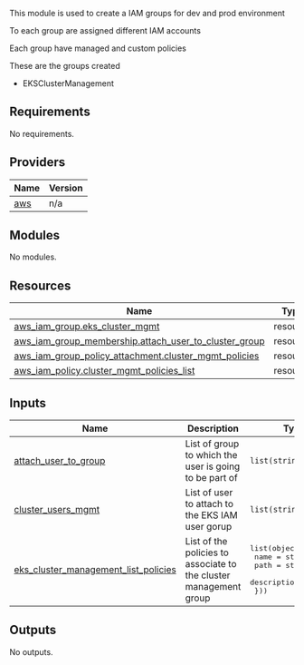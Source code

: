 <!-- BEGIN_TF_DOCS -->
This module is used to create a IAM groups for dev and prod environment

To each group are assigned different IAM accounts

Each group have managed and custom policies  

These are the groups created

- EKSClusterManagement

## Requirements

No requirements.

## Providers

| Name | Version |
|------|---------|
| <a name="provider_aws"></a> [aws](#provider\_aws) | n/a |

## Modules

No modules.

## Resources

| Name | Type |
|------|------|
| [aws_iam_group.eks_cluster_mgmt](https://registry.terraform.io/providers/hashicorp/aws/latest/docs/resources/iam_group) | resource |
| [aws_iam_group_membership.attach_user_to_cluster_group](https://registry.terraform.io/providers/hashicorp/aws/latest/docs/resources/iam_group_membership) | resource |
| [aws_iam_group_policy_attachment.cluster_mgmt_policies](https://registry.terraform.io/providers/hashicorp/aws/latest/docs/resources/iam_group_policy_attachment) | resource |
| [aws_iam_policy.cluster_mgmt_policies_list](https://registry.terraform.io/providers/hashicorp/aws/latest/docs/resources/iam_policy) | resource |

## Inputs

| Name | Description | Type | Default | Required |
|------|-------------|------|---------|:--------:|
| <a name="input_attach_user_to_group"></a> [attach\_user\_to\_group](#input\_attach\_user\_to\_group) | List of group to which the user is going to be part of | `list(string)` | n/a | yes |
| <a name="input_cluster_users_mgmt"></a> [cluster\_users\_mgmt](#input\_cluster\_users\_mgmt) | List of user to attach to the EKS IAM user gorup | `list(string)` | n/a | yes |
| <a name="input_eks_cluster_management_list_policies"></a> [eks\_cluster\_management\_list\_policies](#input\_eks\_cluster\_management\_list\_policies) | List of the policies to associate to the cluster management group | <pre>list(object({<br>    name        = string<br>    path        = string<br>    description = string<br>  }))</pre> | n/a | yes |

## Outputs

No outputs.
<!-- END_TF_DOCS -->